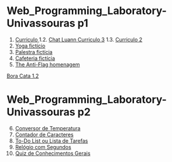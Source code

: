 # Web_Programming_Laboratory-Univassouras p1

1. [Curriculo ](https://github.com/Luann8/curriculo-1.1)
1.2. [Chat Luann Curriculo 3](https://luann8.github.io/Chat-Luann/)
1.3. [Curriculo 2](https://luann8.github.io/Curriculo2/)
2. [Yoga fictício](https://luann8.github.io/Yoga-ficticio/)
3. [Palestra fictícia ](https://github.com/Luann8/Palestra-ficiticio)
4. [Cafeteria fictícia ](https://github.com/Luann8/Cafeteria-ficticia)
5. [The Anti-Flag homenagem ](https://github.com/Luann8/The-Anti-Flag-homenagem)

 [Bora Cata 1.2](https://luann8.github.io/Bora-Cata-1.2/)

# Web_Programming_Laboratory-Univassouras p2

6. [Conversor de Temperatura](https://luann8.github.io/Conversor-de-temperatura/)
7. [Contador de Caracteres](https://luann8.github.io/Contador-de-Caracteres/)
8. [To-Do List ou Lista de Tarefas](https://luann8.github.io/To-Do-List-ou-Lista-de-Tarefas/)
9. [Relógio com Segundos](https://luann8.github.io/Relogio-segundos/)
10. [Quiz de Conhecimentos Gerais](https://luann8.github.io/Quiz-de-Conhecimentos-Gerais/)




